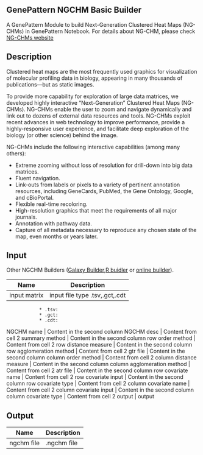 ## GenePattern NGCHM Basic Builder
A GenePattern Module to build Next-Generation Clustered Heat Maps (NG-CHMs) in GenePattern Notebook.
For details about NG-CHM, please check [NG-CHMs website](http://www.ngchm.net/)

## Description
Clustered heat maps are the most frequently used graphics for visualization of molecular profiling data in biology, appearing in many thousands of publications—but as static images.

To provide more capability for exploration of large data matrices, we developed highly interactive “Next-Generation” Clustered Heat Maps (NG-CHMs). NG-CHMs enable the user to zoom and navigate dynamically and link out to dozens of external data resources and tools. NG-CHMs exploit recent advances in web technology to improve performance, provide a highly-responsive user experience, and facilitate deep exploration of the biology (or other science) behind the image.

NG-CHMs include the following interactive capabilities (among many others):

* Extreme zooming without loss of resolution for drill-down into big data matrices.
* Fluent navigation.
* Link-outs from labels or pixels to a variety of pertinent annotation resources, including GeneCards, PubMed, the Gene Ontology, Google, and cBioPortal.
* Flexible real-time recoloring.
* High-resolution graphics that meet the requirements of all major journals.
* Annotation with pathway data.
* Capture of all metadata necessary to reproduce any chosen state of the map, even months or years later.

## Input
 Other NGCHM Builders ([Galaxy Builder](https://github.com/MD-Anderson-Bioinformatics/NG-CHM_Galaxy),[R buidler](https://github.com/MD-Anderson-Bioinformatics/NGCHM-R) or [online builder](http://build.ngchm.net/NGCHM-web-builder/)).

Name | Description
------------ | -------------
input matrix | input file type .tsv,.gct,.cdt
				* .tsv:
				* .gct:
				* .cdt:
NGCHM name | Content in the second column
NGCHM desc | Content from cell 2
summary method | Content in the second column
row order method | Content from cell 2
row distance measure | Content in the second column
row agglomeration method | Content from cell 2
gtr file | Content in the second column
column order method | Content from cell 2
column distance measure | Content in the second column
column agglomeration method | Content from cell 2
atr file | Content in the second column
row covariate name | Content from cell 2
row covariate input | Content in the second column
row covariate type | Content from cell 2
column covariate name | Content from cell 2
column covariate input | Content in the second column
column covariate type | Content from cell 2
output | output


## Output
Name | Description
------------ | -------------
ngchm file | .ngchm file


